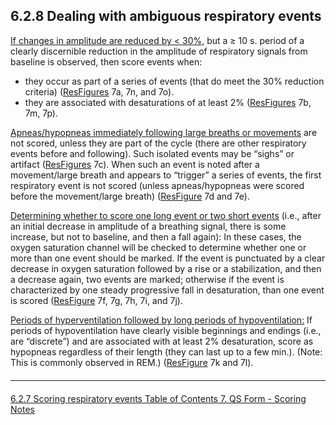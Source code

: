 ## 6.2.8 Dealing with ambiguous respiratory events

<u>If changes in amplitude are reduced by < 30%,</u> but a ≥ 10 s. period of a clearly discernible reduction in the amplitude of respiratory signals from baseline is observed, then score events when:

- they occur as part of a series of events (that do meet the 30% reduction criteria) ([ResFigures](:datasets_path:/shhs/pages/mop/6-AA-mop-list-of-illustrations.md) 7a, 7n, and 7o).
- they are associated with desaturations of at least 2% ([ResFigures](:datasets_path:/shhs/pages/mop/6-AA-mop-list-of-illustrations.md) 7b, 7m, 7p).

<u>Apneas/hypopneas immediately following large breaths or movements</u> are not scored, unless they are part of the cycle (there are other respiratory events before and following). Such isolated events may be “sighs” or artifact  ([ResFigures](:datasets_path:/shhs/pages/mop/6-AA-mop-list-of-illustrations.md) 7c).   When such an event is noted after a movement/large breath and appears to “trigger” a series of events, the first respiratory event is not scored (unless apneas/hypopneas were scored before the movement/large breath)  ([ResFigure](:datasets_path:/shhs/pages/mop/6-AA-mop-list-of-illustrations.md) 7d and 7e).

<u>Determining whether to score one long event or two short events</u> (i.e., after an initial decrease in amplitude of a breathing signal, there is some increase, but not to baseline, and then a fall again): In these cases, the oxygen saturation channel will be checked to determine whether one or more than one event should be marked.  If the event is punctuated by a clear decrease in oxygen saturation followed by a rise or a stabilization, and then a decrease again, two events are marked; otherwise if the event is characterized by one steady progressive fall in desaturation, than one event is scored  ([ResFigure](:datasets_path:/shhs/pages/mop/6-AA-mop-list-of-illustrations.md) 7f, 7g, 7h, 7i, and 7j).

<u>Periods of hyperventilation followed by long periods of hypoventilation:</u> If periods of hypoventilation have clearly visible beginnings and endings (i.e., are “discrete”) and are associated with at least 2% desaturation, score as hypopneas regardless of their length (they can last up to a few min.). (Note: This is commonly observed in REM.)  ([ResFigure](:datasets_path:/shhs/pages/mop/6-AA-mop-list-of-illustrations.md) 7k and 7l).


<hr class="soften" style="margin-top: 20px;margin-bottom: 20px;"/>

<div class="center">
<div class="btn-group">
  <a href=":datasets_path:/shhs/pages/mop/6-627-mop-scoring-respiratory-events.md" class="btn btn-default">
    <span class="glyphicon glyphicon-chevron-left"></span>
    6.2.7 Scoring respiratory events
  </a>

  <a href=":datasets_path:/shhs/pages/mop/6-00-mop-toc.md" class="btn btn-default">
    <span class="glyphicon glyphicon-chevron-up"></span>
    Table of Contents
  </a>

  <a href=":datasets_path:/shhs/pages/mop/6-70-mop-qs-form-scoring-notes.md" class="btn btn-success">
    7. QS Form - Scoring Notes
    <span class="glyphicon glyphicon-chevron-right"></span>
  </a>
</div>
</div>

